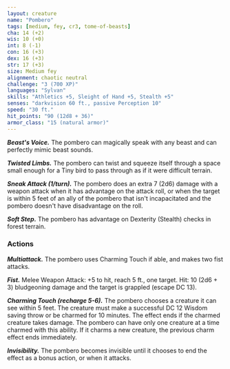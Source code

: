 ```yaml
---
layout: creature
name: "Pombero"
tags: [medium, fey, cr3, tome-of-beasts]
cha: 14 (+2)
wis: 10 (+0)
int: 8 (-1)
con: 16 (+3)
dex: 16 (+3)
str: 17 (+3)
size: Medium fey
alignment: chaotic neutral
challenge: "3 (700 XP)"
languages: "Sylvan"
skills: "Athletics +5, Sleight of Hand +5, Stealth +5"
senses: "darkvision 60 ft., passive Perception 10"
speed: "30 ft."
hit_points: "90 (12d8 + 36)"
armor_class: "15 (natural armor)"
---
```


***Beast's Voice.*** The pombero can magically speak with any beast and can perfectly mimic beast sounds.

***Twisted Limbs.*** The pombero can twist and squeeze itself through a space small enough for a Tiny bird to pass through as if it were difficult terrain.

***Sneak Attack (1/turn).*** The pombero does an extra 7 (2d6) damage with a weapon attack when it has advantage on the attack roll, or when the target is within 5 feet of an ally of the pombero that isn't incapacitated and the pombero doesn't have disadvantage on the roll.

***Soft Step.*** The pombero has advantage on Dexterity (Stealth) checks in forest terrain.

### Actions

***Multiattack.*** The pombero uses Charming Touch if able, and makes two fist attacks.

***Fist.*** Melee Weapon Attack: +5 to hit, reach 5 ft., one target. Hit: 10 (2d6 + 3) bludgeoning damage and the target is grappled (escape DC 13).

***Charming Touch (recharge 5-6).*** The pombero chooses a creature it can see within 5 feet. The creature must make a successful DC 12 Wisdom saving throw or be charmed for 10 minutes. The effect ends if the charmed creature takes damage. The pombero can have only one creature at a time charmed with this ability. If it charms a new creature, the previous charm effect ends immediately.

***Invisibility.*** The pombero becomes invisible until it chooses to end the effect as a bonus action, or when it attacks.

